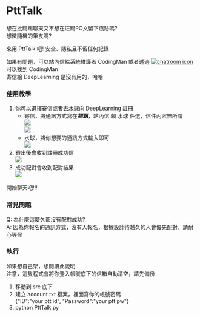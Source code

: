 # PttTalk

想在批踢踢聊天又不想在汪踢PO文留下痕跡嗎?  
想徵隨機的筆友嗎?

來用 PttTalk 吧! 安全、隱私且不留任何紀錄

如果有問題，可以站內信給系統維護者 CodingMan 或者透過 [![chatroom icon](https://patrolavia.github.io/telegram-badge/chat.png)](https://t.me/PttCodingMan) 可以找到 CodingMan  
寄信給 DeepLearning 是沒有用的，哈哈

### 使用教學

1. 你可以選擇寄信或者丟水球向 DeepLearning 註冊  
    - 寄信，將通訊方式寫在***標題***，站內信 賴 水球 任選，信件內容無所謂  
![](https://i.imgur.com/idUWcSi.png)  
![](https://i.imgur.com/GMhFTI5.png)
    - 水球，將你想要的通訊方式輸入即可  
![](https://i.imgur.com/nbrsXE0.png)
2. 寄出後會收到註冊成功信  
![](https://i.imgur.com/oIkPsgx.png)
3. 成功配對會收到配對結果  
![](https://i.imgur.com/QEMXERe.png)

開始聊天吧!!!

### 常見問題

Q: 為什麼這麼久都沒有配對成功?  
A: 因為你報名的通訊方式，沒有人報名，根據設計待越久的人會優先配對，請耐心等候

### 執行
如果想自己架，想閱讀此說明  
注意，這隻程式會將你登入帳號底下的信箱自動清空，請先備份

1. 移動到 src 底下
2. 建立 account.txt 檔案，裡面寫你的帳號密碼  
{"ID":"your ptt id", "Password":"your ptt pw"}
3. python PttTalk.py
